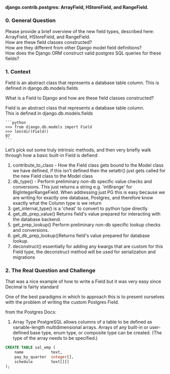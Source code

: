 #### django.contrib.postgres: ArrayField, HStoreField, and RangeField.    

### 0.  General Question     

Please provide a brief overview of the new field types, described here: ArrayField, HStoreField, and RangeField.     
How are these field classes constructed?     
How are they different from other Django model field definitions?     
How does the Django ORM construct valid postgres SQL queries for these fields?     

### 1.  Context    

Field is an abstract class that represents a database table column. This is defined in django.db.models.fields     



What is a Field to Django and how are these field classes constructed?    

Field is an abstract class that represents a database table column.     
This is defined in django.db.models.fields    

    ```python
    >>> from django.db.models import Field
    >>> len(dir(Field))
    97
    ```

Let’s pick out some truly intrinsic methods, and then very briefly walk through how a basic built-in Field is defiend    

1. contribute_to_class - How the Field class gets bound to the Model class we have defined, if this isn’t defined then the setattr() just gets called for the new Field class to the Model class    
2. db_type() - Perform preliminary non-db specific value checks and conversions. This just returns a string e.g. 'int8range' for BigIntegerRangeField. When addressing just PG this is easy because we are writing for exactly one database, Postgres, and therefore know exactly what the Column type is  we return     
3. get_internal_type() is a 'cheat' to convert to python type directly    
4. get_db_prep_value()  Returns field's value prepared for interacting with the database backend.    
5. get_prep_lookup() Perform preliminary non-db specific lookup checks and conversions.    
6. get_db_prep_lookup()Returns field's value prepared for database lookup.    
7. deconstruct() essentially for adding any kwargs that are custom for this Field type, the deconstruct method will be used for serialization and migrations    


### 2.  The Real Question and Challenge    

That was a nice example of how to write a Field but it was very easy since Decimal is fairly standard   


One of the best paradigms in which to approach this is to present ourselves with the problem of writing the custom Postgres Field.    
 
from the Postgres Docs:    
1. Array Type
PostgreSQL allows columns of a table to be defined as variable-length multidimensional arrays. Arrays of any built-in or user-defined base type, enum type, or composite type can be created. (The type of the array needs to be specified.) 
 
```SQL
CREATE TABLE sal_emp (
    name            text,
    pay_by_quarter  integer[],
    schedule        text[][]
);
```